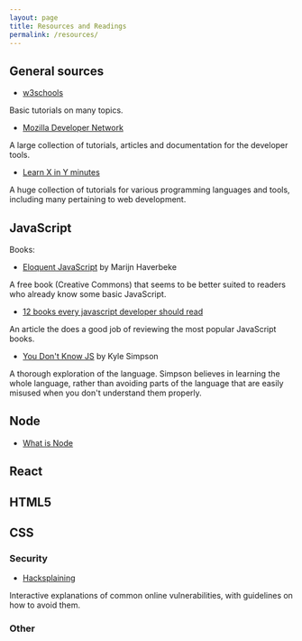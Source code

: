 ```yaml
---
layout: page
title: Resources and Readings
permalink: /resources/
---
```


## General sources
  - [w3schools](http://www.w3schools.com)

  Basic tutorials on many topics.

  - [Mozilla Developer Network](https://developer.mozilla.org/en-US/)

  A large collection of tutorials, articles and documentation for the developer tools.

  - [Learn X in Y minutes](https://learnxinyminutes.com/)

  A huge collection of tutorials for various programming languages and tools, including many pertaining to web development.

## JavaScript

Books:

  - [Eloquent JavaScript](http://eloquentjavascript.net) by Marijn Haverbeke

   A free book (Creative Commons) that seems to be better suited to readers who already know some basic JavaScript.

  - [12 books every javascript developer should read](https://medium.com/javascript-scene/12-books-every-javascript-developer-should-read-9da76157fb3#.dyuape9ra)

   An article the does a good job of reviewing the most popular JavaScript books.

   - [You Don't Know JS](https://github.com/getify/You-Dont-Know-JS) by Kyle Simpson

   A thorough exploration of the language. Simpson believes in learning the whole language, rather than avoiding parts of the language that are easily misused when you don't understand them properly.

## Node

  - [What is Node](http://radar.oreilly.com/2011/07/what-is-node.html)

## React


## HTML5


## CSS


### Security

   - [Hacksplaining](https://www.hacksplaining.com/)

   Interactive explanations of common online vulnerabilities, with guidelines on how to avoid them.

### Other
